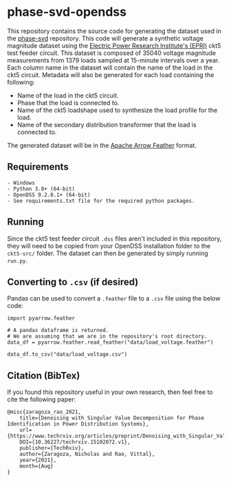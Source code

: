 # **phase-svd-opendss**

This repository contains the source code for generating the dataset used in the [phase-svd](https://github.com/msk-5s/phase-svd) repository. This code will generate a synthetic voltage magnitude dataset using the [Electric Power Research Institute's (EPRI)](https://www.epri.com/) ckt5 test feeder circuit. This dataset is composed of 35040 voltage magnitude measurements from 1379 loads sampled at 15-minute intervals over a year. Each column name in the dataset will contain the name of the load in the ckt5 circuit. Metadata will also be generated for each load containing the following:
- Name of the load in the ckt5 circuit.
- Phase that the load is connected to.
- Name of the ckt5 loadshape used to synthesize the load profile for the load.
- Name of the secondary distribution transformer that the load is connected to.

The generated dataset will be in the [Apache Arrow Feather](https://arrow.apache.org/docs/python/feather.html) format.

## Requirements
    - Windows
    - Python 3.8+ (64-bit)
    - OpenDSS 9.2.0.1+ (64-bit)
    - See requirements.txt file for the required python packages.
    
## Running
Since the ckt5 test feeder circuit `.dss` files aren't included in this repository, they will need to be copied from your OpenDSS installation folder to the `ckt5-src/` folder. The dataset can then be generated by simply running `run.py`.

## Converting to `.csv` (if desired)
Pandas can be used to convert a `.feather` file to a `.csv` file using the below code:
```
import pyarrow.feather

# A pandas dataframe is returned.
# We are assuming that we are in the repository's root directory.
data_df = pyarrow.feather.read_feather("data/load_voltage.feather")

data_df.to_csv("data/load_voltage.csv")
```

## Citation (BibTex)
If you found this repository useful in your own research, then feel free to cite the following paper:

```
@misc{zaragoza_rao_2021,
    title={Denoising with Singular Value Decomposition for Phase Identification in Power Distribution Systems},
    url={https://www.techrxiv.org/articles/preprint/Denoising_with_Singular_Value_Decomposition_for_Phase_Identification_in_Power_Distribution_Systems/15102072/1},
    DOI={10.36227/techrxiv.15102072.v1},
    publisher={TechRxiv},
    author={Zaragoza, Nicholas and Rao, Vittal},
    year={2021},
    month={Aug}
}
```
